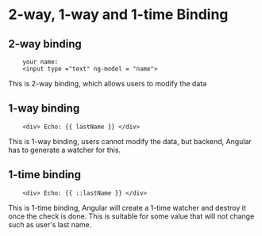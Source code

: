 # 2-way, 1-way and 1-time Binding

## 2-way binding
```
    your name:
    <input type ="text" ng-model = "name">
```
This is 2-way binding, which allows users to modify the data

## 1-way binding
```
    <div> Echo: {{ lastName }} </div>
```
This is 1-way binding, users cannot modify the data, but backend, Angular has to generate a watcher for this.

## 1-time binding

```
    <div> Echo: {{ ::lastName }} </div>
```
This is 1-time binding, Angular will create a 1-time watcher and destroy it once the check is done. This is suitable for some value that will not change such as user's last name.
